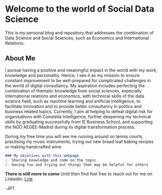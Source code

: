 # Welcome to the world of Social Data Science

This is my personal blog and repository that addresses the combination of Data Science and Social Sciences, such as Economics and International Relations.

## About Me
I pursue having a positive and meaningful impact in the world with my work, knowledge and personality. Hence, I see it as my mission to ensure constant improvement to be well-prepared for complicated challenges in the world of digital consultancy. My aspiration includes perfecting the combination of thematic knowledge from social sciences, especially international relations and economics, with technical skills of the data science field, such as machine learning and artificial intelligence, to facilitate innovation and to provide better consultancy in politics and business related topics. Currently, I aim at helping to defeat digital risk for organisations with Constella Intelligence, further deepening my technical skills by graduating successfully from IE Business School, and supporting the NGO AEGEE-Madrid during its digital transformation process.

During my free time you will see me running around on tennis courts, practising my music instruments, trying out new bread loaf baking recipes or making handcrafted wine.

```markdown
### My objetives with this webpage
1. Sharing knowledge and code on the topic
2. Having fun and trying out things that may be helpful for others
```

**There is still more to come**
Until then find feel free to reach out for me on LinkedIn: [Link](www.linkedin.com/in/jan-thoma)

-JPT
